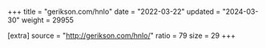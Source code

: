 +++
title = "gerikson.com/hnlo"
date = "2022-03-22"
updated = "2024-03-30"
weight = 29955

[extra]
source = "http://gerikson.com/hnlo/"
ratio = 79
size = 29
+++
